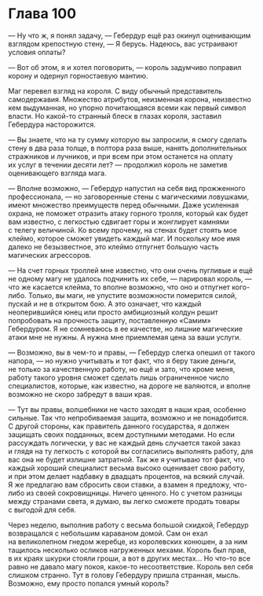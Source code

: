 # Глава 100

— Ну что ж, я понял задачу, — Гебердур ещё раз окинул оценивающим взглядом крепостную стену, — Я берусь. Надеюсь, вас устраивают условия оплаты?

— Вот об этом, я и хотел поговорить, — король задумчиво поправил корону и одернул горностаевую мантию.

Маг перевел взгляд на короля. С виду обычный представитель самодержавия. Множество атрибутов, неизменная корона, неизвестно кем выдуманная, но упорно почитающаяся всеми как первый символ власти. Но какой-то странный блеск в глазах короля, заставил Гебердура насторожится.

— Вы знаете, что на ту сумму которую вы запросили, я смогу сделать стену в два раза толще, в полтора раза выше, нанять дополнительных стражников и лучников, и при всем при этом останется на оплату их услуг в течении десяти лет? — продолжил король не заметив оценивающего взгляда мага. 

— Вполне возможно, — Гебердур напустил на себя вид прожженного профессионала, — но заговоренные стены с магическими ловушками, имеют множество преимуществ перед обычными. Даже усиленная охрана, не поможет отразить атаку горного тролля, который как будет вам известно, с легкостью сдвигает горы и жонглирует камнями с телегу величиной. Ко всему прочему, на стенах будет стоять мое клеймо, которое сможет увидеть каждый маг. И поскольку мое имя далеко не безызвестное, это клеймо отпугнет большую часть магических агрессоров.

— На счет горных троллей мне известно, что они очень пугливые и ещё не одному магу не удалось подчинить их себе, — парировал король, — что же касается клейма, то вполне возможно, что оно и отпугнет кого-либо. Только, вы маги, не упустите возможности померится силой, пускай и не в открытом бою. А это означает, что каждый неоперившийся юнец или просто амбициозный колдун решит попробовать на прочность защиту, поставленную «Самим» Гебердуром. Я не сомневаюсь в ее качестве, но лишние магические атаки мне не нужны. А нужна мне приемлемая цена за ваши услуги. 

— Возможно, вы в чем-то и правы, — Гебердур слегка опешил от такого напора, — но нужно учитывать и тот факт, что я беру такие деньги, не только за качественную работу, но ещё и зато, что кроме меня, работу такого уровня сможет сделать лишь ограниченное число специалистов, которые, как известно, на дороге не валяются, и вполне возможно не скоро забредут в ваши края.

— Тут вы правы, волшебники не часто заходят в наши края, особенно сильные. Так что непробиваемая защита, возможно и не понадобится. С другой стороны, как правитель данного государства, я должен защищать своих подданных, всем доступными методами. Но если рассуждать логически, у вас не каждый день случается такой заказ и глядя на ту легкость с которой вы согласились выполнять работу, для вас она не будет излишне затратной. Так же я учитываю тот факт, что каждый хороший специалист весьма высоко оценивает свою работу, и при этом делает надбавку в двадцать процентов, на всякий случай. Я же предлагаю вам сбросить свои ставки, а взамен я предложу, что-либо из своей сокровищницы. Ничего ценного. Но с учетом разницы между странами света, я думаю, вы легко сможете продать товары с выгодой для себя.

Через неделю, выполнив работу с весьма большой скидкой, Гебердур возвращался с небольшим караваном домой. Сам он ехал на великолепном гнедом жеребце, из королевских конюшен, а за ним тащилось несколько осликов нагруженных мехами. Король был прав, в их краях шкурки стояли гроши, а вот в других местах... Но что-то все равно не давало магу покоя, какое-то несоответствие. Король вел себя слишком странно. Тут в голову Гебердуру пришла странная, мысль. Возможно, ему просто попался умный король?


